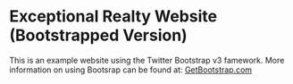 # Exceptional Realty Website (Bootstrapped Version)

This is an example website using the Twitter Bootstrap v3 famework.
More information on using Bootsrap can be found at:
[GetBootstrap.com](http://getbootstrap.com)
